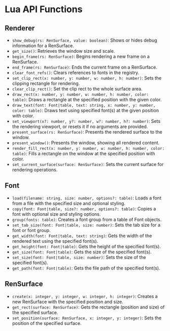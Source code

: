 # Lua API Functions

## Renderer
- `show_debug(rs: RenSurface, value: boolean)`: Shows or hides debug information for a RenSurface.
- `get_size()`: Retrieves the window size and scale.
- `begin_frame(rs: RenSurface)`: Begins rendering a new frame on a RenSurface.
- `end_frame(rs: RenSurface)`: Ends the current frame on a RenSurface.
- `clear_font_refs()`: Clears references to fonts in the registry.
- `set_clip_rect(x: number, y: number, w: number, h: number)`: Sets the clipping rectangle for rendering.
- `clear_clip_rect()`: Set the clip rect to the whole surface area.
- `draw_rect(x: number, y: number, w: number, h: number, color: table)`: Draws a rectangle at the specified position with the given color.
- `draw_text(font: Font|table, text: string, x: number, y: number, color: table)`: Draws text using specified font(s) at the given position with color.
- `set_viewport(x?: number, y?: number, w?: number, h?: number)`: Sets the rendering viewport, or resets it if no arguments are provided.
- `present_surface(rs: RenSurface)`: Presents the rendered surface to the window.
- `present_window()`: Presents the window, showing all rendered content.
- `render_fill_rect(x: number, y: number, w: number, h: number, color: table)`: Fills a rectangle on the window at the specified position with color.
- `set_current_surface(surface: RenSurface)`: Sets the current surface for rendering operations.

## Font
- `load(filename: string, size: number, options?: table)`: Loads a font from a file with the specified size and optional styling.
- `copy(font: Font|table, size?: number, options?: table)`: Copies a font with optional size and styling options.
- `group(fonts: table)`: Creates a font group from a table of Font objects.
- `set_tab_size(font: Font|table, size: number)`: Sets the tab size for a font or font group.
- `get_width(font: Font|table, text: string)`: Gets the width of the rendered text using the specified font(s).
- `get_height(font: Font|table)`: Gets the height of the specified font(s).
- `get_size(font: Font|table)`: Gets the size of the specified font(s).
- `set_size(font: Font|table, size: number)`: Sets the size of the specified font(s).
- `get_path(font: Font|table)`: Gets the file path of the specified font(s).

## RenSurface
- `create(x: integer, y: integer, w: integer, h: integer)`: Creates a new RenSurface with the specified position and size.
- `get_rect(surface: RenSurface)`: Gets the rectangle (position and size) of the specified surface.
- `set_position(surface: RenSurface, x: integer, y: integer)`: Sets the position of the specified surface.

